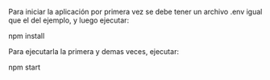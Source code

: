 Para iniciar la aplicación por primera vez se debe tener un archivo .env igual que el del ejemplo, y luego ejecutar:

npm install

Para ejecutarla la primera y demas veces, ejecutar:

npm start